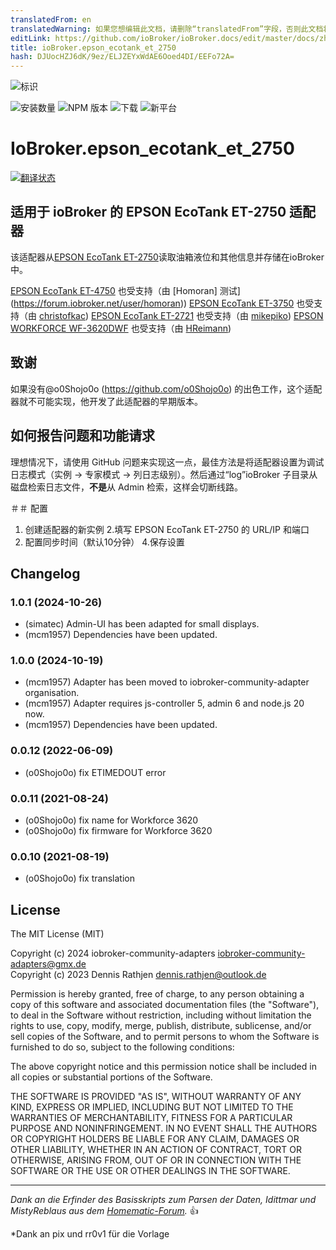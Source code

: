 ```yaml
---
translatedFrom: en
translatedWarning: 如果您想编辑此文档，请删除“translatedFrom”字段，否则此文档将再次自动翻译
editLink: https://github.com/ioBroker/ioBroker.docs/edit/master/docs/zh-cn/adapterref/iobroker.epson_ecotank_et_2750/README.md
title: ioBroker.epson_ecotank_et_2750
hash: DJUocHZJ6dK/9ez/ELJZEYxWdAE6Ooed4DI/EEFo72A=
---
```

![标识](../../../en/adapterref/iobroker.epson_ecotank_et_2750/admin/epson_ecotank_et_2750.png)

![安装数量](https://iobroker.live/badges/epson_ecotank_et_2750-stable.svg?dummy=unused)
![NPM 版本](https://img.shields.io/npm/v/iobroker.epson_ecotank_et_2750.svg?dummy=unused)
![下载](https://img.shields.io/npm/dm/iobroker.epson_ecotank_et_2750.svg?dummy=unused)
![新平台](https://nodei.co/npm/iobroker.epson_ecotank_et_2750.png?downloads=true)

# IoBroker.epson_ecotank_et_2750
[![翻译状态](https://weblate.iobroker.net/widgets/adapters/-/epson_ecotank_et_2750/svg-badge.svg)](https://weblate.iobroker.net/engage/adapters/?utm_source=widget)

## 适用于 ioBroker 的 EPSON EcoTank ET-2750 适配器
该适配器从[EPSON EcoTank ET-2750](https://www.epson.de/products/printers/inkjet-printers/for-home/ecotank-et-2750)读取油箱液位和其他信息并存储在ioBroker中。

[EPSON EcoTank ET-4750](https://www.epson.de/products/printers/inkjet-printers/for-home/ecotank-et-4750) 也受支持（由 [Homoran] 测试](https://forum.iobroker.net/user/homoran)) [EPSON EcoTank ET-3750](https://www.epson.de/products/printers/inkjet-printers/for-home/ecotank-et-3750) 也受支持（由 [christofkac](https://github.com/christofkac)) [EPSON EcoTank ET-2721](https://www.epson.de/products/printers/inkjet-printers/for-home/ecotank-et-2721) 也受支持（由 [mikepiko](https://github.com/mikepiko)) [EPSON WORKFORCE WF-3620DWF](https://www.epson.de/products/printers/inkjet-printers/for-home/workforce-wf-3620dwf) 也受支持（由 [HReimann](https://github.com/HReimann))

## 致谢
如果没有@o0Shojo0o (https://github.com/o0Shojo0o) 的出色工作，这个适配器就不可能实现，他开发了此适配器的早期版本。

## 如何报告问题和功能请求
理想情况下，请使用 GitHub 问题来实现这一点，最佳方法是将适配器设置为调试日志模式（实例 -> 专家模式 -> 列日志级别）。然后通过“log”ioBroker 子目录从磁盘检索日志文件，**不是**从 Admin 检索，这样会切断线路。

＃＃ 配置
1. 创建适配器的新实例
2.填写 EPSON EcoTank ET-2750 的 URL/IP 和端口
3. 配置同步时间（默认10分钟）
4.保存设置

## Changelog

<!--
	Placeholder for the next version (at the beginning of the line):
	### **WORK IN PROGRESS**
-->
### 1.0.1 (2024-10-26)
- (simatec) Admin-UI has been adapted for small displays.
- (mcm1957) Dependencies have been updated.

### 1.0.0 (2024-10-19)
- (mcm1957) Adapter has been moved to iobroker-community-adapter organisation.
- (mcm1957) Adapter requires js-controller 5, admin 6 and node.js 20 now.
- (mcm1957) Dependencies have been updated.

### 0.0.12 (2022-06-09)

-   (o0Shojo0o) fix ETIMEDOUT error

### 0.0.11 (2021-08-24)

-   (o0Shojo0o) fix name for Workforce 3620
-   (o0Shojo0o) fix firmware for Workforce 3620

### 0.0.10 (2021-08-19)

-   (o0Shojo0o) fix translation

## License

The MIT License (MIT)

Copyright (c) 2024 iobroker-community-adapters <iobroker-community-adapters@gmx.de>  
Copyright (c) 2023 Dennis Rathjen <dennis.rathjen@outlook.de>

Permission is hereby granted, free of charge, to any person obtaining a copy
of this software and associated documentation files (the "Software"), to deal
in the Software without restriction, including without limitation the rights
to use, copy, modify, merge, publish, distribute, sublicense, and/or sell
copies of the Software, and to permit persons to whom the Software is
furnished to do so, subject to the following conditions:

The above copyright notice and this permission notice shall be included in all
copies or substantial portions of the Software.

THE SOFTWARE IS PROVIDED "AS IS", WITHOUT WARRANTY OF ANY KIND, EXPRESS OR
IMPLIED, INCLUDING BUT NOT LIMITED TO THE WARRANTIES OF MERCHANTABILITY,
FITNESS FOR A PARTICULAR PURPOSE AND NONINFRINGEMENT. IN NO EVENT SHALL THE
AUTHORS OR COPYRIGHT HOLDERS BE LIABLE FOR ANY CLAIM, DAMAGES OR OTHER
LIABILITY, WHETHER IN AN ACTION OF CONTRACT, TORT OR OTHERWISE, ARISING FROM,
OUT OF OR IN CONNECTION WITH THE SOFTWARE OR THE USE OR OTHER DEALINGS IN THE
SOFTWARE.

---

_Dank an die Erfinder des Basisskripts zum Parsen der Daten, Idittmar und MistyReblaus aus dem [Homematic-Forum](http://homematic-forum.de/forum/viewtopic.php?f=31&t=25140)._ :+1:

\*Dank an pix und rr0v1 für die Vorlage